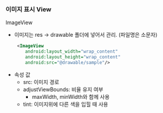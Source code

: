 ### 이미지 표시 View
ImageView
- 이미지는 res -> drawable 폴더에 넣어서 관리. (파일명은 소문자)
   ```xml
    <ImageView
       android:layout_width="wrap_content"
       android:layout_height="wrap_content"
       android:src="@drawable/sample"/>
   ```
- 속성 값
   - src: 이미지 경로
   - adjustViewBounds: 비율 유지 여부
      - maxWidth, minWidth와 함께 사용
   - tint: 이미지위에 다른 색을 입힐 때 사용